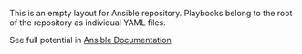 This is an empty layout for Ansible repository. Playbooks belong to the root of the repository as 
individual YAML files.

See full potential in [Ansible Documentation](https://docs.ansible.com/ansible/latest/tips_tricks/sample_setup.html#alternative-directory-layout)